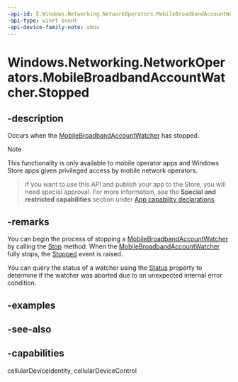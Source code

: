 ```yaml
---
-api-id: E:Windows.Networking.NetworkOperators.MobileBroadbandAccountWatcher.Stopped
-api-type: winrt event
-api-device-family-note: xbox
---
```


<!-- Event syntax
public event Windows.Foundation.TypedEventHandler Stopped<Windows.Networking.NetworkOperators.MobileBroadbandAccountWatcher,  object>
-->

# Windows.Networking.NetworkOperators.MobileBroadbandAccountWatcher.Stopped

## -description
Occurs when the [MobileBroadbandAccountWatcher](mobilebroadbandaccountwatcher.md) has stopped.

> [!NOTE]
> This functionality is only available to mobile operator apps and Windows Store apps given privileged access by mobile network operators.



> If you want to use this API and publish your app to the Store, you will need special approval. For more information, see the **Special and restricted capabilities** section under [App capability declarations](https://docs.microsoft.com/en-us/windows/uwp/packaging/app-capability-declarations). 

## -remarks
You can begin the process of stopping a [MobileBroadbandAccountWatcher](mobilebroadbandaccountwatcher.md) by calling the [Stop](mobilebroadbandaccountwatcher_stop.md) method. When the [MobileBroadbandAccountWatcher](mobilebroadbandaccountwatcher.md) fully stops, the [Stopped](mobilebroadbandaccountwatcher_stopped.md) event is raised.

You can query the status of a watcher using the [Status](mobilebroadbandaccountwatcher_status.md) property to determine if the watcher was aborted due to an unexpected internal error condition.

## -examples

## -see-also

## -capabilities
cellularDeviceIdentity, cellularDeviceControl
